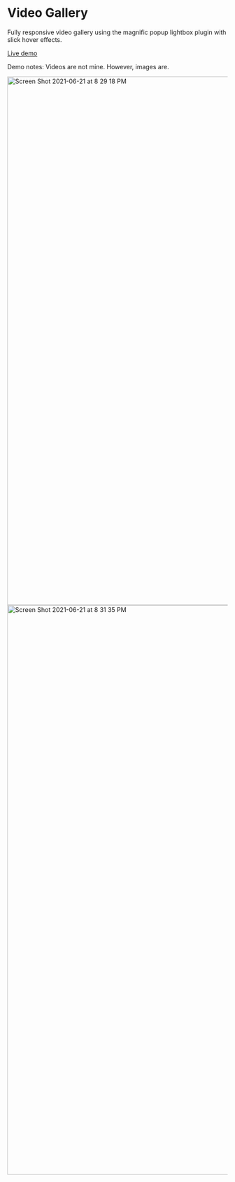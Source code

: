 # Video Gallery

Fully responsive video gallery using the magnific popup lightbox plugin with slick hover effects.

[Live demo](https://codepen.io/bobbykorec/live/XNpjem "Video Gallery Live Demo")

Demo notes: Videos are not mine. However, images are.

<img width="1209" alt="Screen Shot 2021-06-21 at 8 29 18 PM" src="https://user-images.githubusercontent.com/17466307/122858632-6df88980-d2cf-11eb-9075-17bfc575ef9b.png">

<img width="1303" alt="Screen Shot 2021-06-21 at 8 31 35 PM" src="https://user-images.githubusercontent.com/17466307/122858790-b9129c80-d2cf-11eb-86af-75c5d40c9b2a.png">
